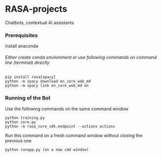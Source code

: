 # RASA-projects
 Chatbots, contextual AI assistants

### **Prerequisites**
install anaconda 
###### Either create conda environment or use following commands on command line (terminal) directly
```
pip install rasa[spacy]
python -m spacy download en_core_web_md
python -m spacy link en_core_web_md en
```

### **Running of the Bot**
Use the following commands on the same command window
```
python training.py
python core.py
python -m rasa_core_sdk.endpoint --actions actions
```
Run this command on a fresh command window without closing the previous one
```
python runapp.py (on a new cmd window)
```
